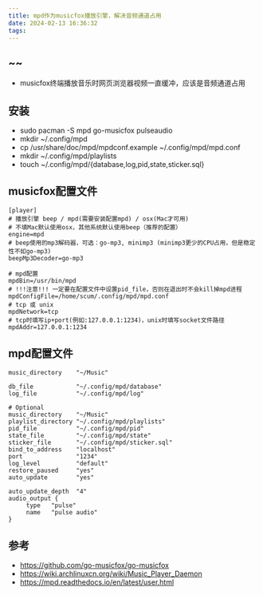```yaml
---
title: mpd作为musicfox播放引擎，解决音频通道占用
date: 2024-02-13 16:36:32
tags:
---
```

## ~~
* musicfox终端播放音乐时网页浏览器视频一直缓冲，应该是音频通道占用 
## 安装
* sudo pacman -S mpd go-musicfox pulseaudio
* mkdir ~/.config/mpd
* cp /usr/share/doc/mpd/mpdconf.example ~/.config/mpd/mpd.conf
* mkdir ~/.config/mpd/playlists
* touch ~/.config/mpd/{database,log,pid,state,sticker.sql}
## musicfox配置文件
```
[player]
# 播放引擎 beep / mpd(需要安装配置mpd) / osx(Mac才可用)
# 不填Mac默认使用osx，其他系统默认使用beep（推荐的配置）
engine=mpd
# beep使用的mp3解码器，可选：go-mp3, minimp3 (minimp3更少的CPU占用，但是稳定性不如go-mp3)
beepMp3Decoder=go-mp3

# mpd配置
mpdBin=/usr/bin/mpd
# !!!注意!!! 一定要在配置文件中设置pid_file，否则在退出时不会kill掉mpd进程
mpdConfigFile=/home/scum/.config/mpd/mpd.conf
# tcp 或 unix
mpdNetwork=tcp
# tcp时填写ip+port(例如:127.0.0.1:1234)，unix时填写socket文件路径
mpdAddr=127.0.0.1:1234

```
## mpd配置文件
```
music_directory	   "~/Music"

db_file            "~/.config/mpd/database"
log_file           "~/.config/mpd/log"

# Optional
music_directory    "~/Music"
playlist_directory "~/.config/mpd/playlists"
pid_file           "~/.config/mpd/pid"
state_file         "~/.config/mpd/state"
sticker_file       "~/.config/mpd/sticker.sql"
bind_to_address    "localhost"
port 	           "1234"
log_level          "default"
restore_paused     "yes"
auto_update        "yes"

auto_update_depth  "4"
audio_output {
     type	"pulse"
     name 	"pulse audio"
}

```
## 参考
* https://github.com/go-musicfox/go-musicfox
* https://wiki.archlinuxcn.org/wiki/Music_Player_Daemon
* https://mpd.readthedocs.io/en/latest/user.html

